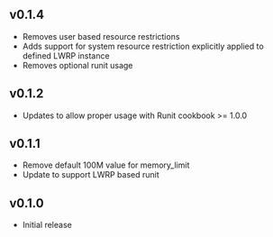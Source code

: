 ## v0.1.4
* Removes user based resource restrictions
* Adds support for system resource restriction explicitly applied to defined LWRP instance
* Removes optional runit usage

## v0.1.2
* Updates to allow proper usage with Runit cookbook >= 1.0.0

## v0.1.1
* Remove default 100M value for memory_limit
* Update to support LWRP based runit

## v0.1.0
* Initial release
